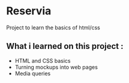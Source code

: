 # Reservia
Project to learn the basics of html/css

## What i learned on this project : 
- HTML and CSS basics
- Turning mockups into web pages
- Media queries


